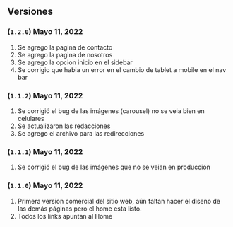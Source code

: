 ## Versiones

### (`1.2.0`) Mayo 11, 2022
1. Se agrego la pagina de contacto
2. Se agrego la pagina de nosotros
3. Se agrego la opcion inicio en el sidebar
4. Se corrigio que habia un error en el cambio de tablet a mobile en el nav bar

### (`1.1.2`) Mayo 11, 2022
1. Se corrigió el bug de las imágenes (carousel) no se veia bien en celulares
2. Se actualizaron las redacciones
3. Se agrego el archivo para las redirecciones

### (`1.1.1`) Mayo 11, 2022
1. Se corrigió el bug de las imágenes que no se veian en producción

### (`1.1.0`) Mayo 11, 2022
1. Primera version comercial del sitio web, aún faltan hacer el diseno de las demás páginas pero el home esta listo.
2. Todos los links apuntan al Home